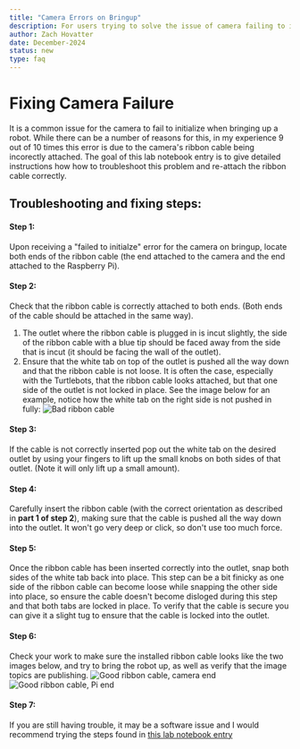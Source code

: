 ```yaml
---
title: "Camera Errors on Bringup"
description: For users trying to solve the issue of camera failing to initialize.
author: Zach Hovatter
date: December-2024
status: new
type: faq
---
```


# Fixing Camera Failure


It is a common issue for the camera to fail to initialize when bringing up a robot. While there can be a number of reasons for this, in my experience 9 out of 10 times this error is due to the camera's ribbon cable being incorectly attached.
The goal of this lab notebook entry is to give detailed instructions how how to troubleshoot this problem and re-attach the ribbon cable correctly.

## Troubleshooting and fixing steps:
#### Step 1: 
Upon receiving a "failed to initialze" error for the camera on bringup, locate both ends of the ribbon cable (the end attached to the camera and the end attached to the Raspberry Pi).
#### Step 2: 
Check that the ribbon cable is correctly attached to both ends. (Both ends of the cable should be attached in the same way).
1. The outlet where the ribbon cable is plugged in is incut slightly, the side of the ribbon cable with a blue tip should be faced away from the side that is incut (it should be facing the wall of the outlet).
2. Ensure that the white tab on top of the outlet is pushed all the way down and that the ribbon cable is not loose. It is often the case, especially with the Turtlebots, that the ribbon cable looks attached, but that one side of the outlet is not locked in place. See the image below for an example, notice how the white tab on the right side is not pushed in fully:
    ![Bad ribbon cable](../../images/Incorrect_ribbon_cable.png)
#### Step 3:
If the cable is not correctly inserted pop out the white tab on the desired outlet by using your fingers to lift up the small knobs on both sides of that outlet. (Note it will only lift up a small amount).
#### Step 4:
Carefully insert the ribbon cable (with the correct orientation as described in **part 1 of step 2**), making sure that the cable is pushed all the way down into the outlet. It won't go very deep or click, so don't use too much force.
#### Step 5:
Once the ribbon cable has been inserted correctly into the outlet, snap both sides of the white tab back into place. This step can be a bit finicky as one side of the ribbon cable can become loose while snapping the other side into place, so ensure the cable doesn't become disloged during this step and that both tabs are locked in place. To verify that the cable is secure you can give it a slight tug to ensure that the cable is locked into the outlet.
#### Step 6: 
Check your work to make sure the installed ribbon cable looks like the two images below, and try to bring the robot up, as well as verify that the image topics are publishing.
![Good ribbon cable, camera end](../../images/camera_ribbon_cable.png)
![Good ribbon cable, Pi end](../../images/Pi_ribbon_cable_correct.png)
#### Step 7:
If you are still having trouble, it may be a software issue and I would recommend trying the steps found in [this lab notebook entry](https://campusrover.github.io/labnotebook2/faq/camera/fixing-camera-problems/)